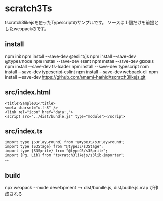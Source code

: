 # scratch3Ts
tscratch3likejsを使ったTypescriptのサンプルです。
ソースは１個だけを前提としたwebpackのです。

## install 
npm init
npm install --save-dev @eslint/js
npm install --save-dev @types/node
npm install --save-dev eslint
npm install --save-dev globals
npm install --save-dev ts-loader
npm install --save-dev typescript
npm install --save-dev typescript-eslint
npm install --save-dev webpack-cli
npm install --save-dev https://github.com/amami-harhid/tscratch3likejs.git

## src/index.html
```: src/index.html
<title>Sample01</title>
<meta charset="utf-8" />
<link rel="icon" href="data:,">
<script src="../dist/bundle.js" type="module"></script>
```
## src/index.ts
```
import type {S3PlayGround} from "@typeJS/s3PlayGround";
import type {S3Stage} from "@typeJS/s3Stage";
import type {S3Sprite} from "@typeJS/s3Sprite";
import {Pg, Lib} from "tscratch3likejs/s3lib-importer";
～
```
## build
npx webpack --mode development
--> dist/bundle.js, dist/budle.js.map が作成される

